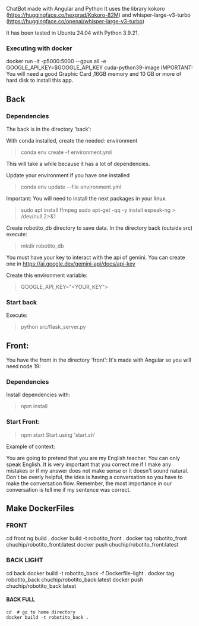 ChatBot made with Angular and Python 
It uses the library kokoro (https://huggingface.co/hexgrad/Kokoro-82M) and 
whisper-large-v3-turbo (https://huggingface.co/openai/whisper-large-v3-turbo)

It has been tested in Ubuntu 24.04 with Python 3.9.21. 

### Executing with docker
 docker run -it -p5000:5000  --gpus all -e GOOGLE_API_KEY=$GOOGLE_API_KEY cuda-python39-image
IMPORTANT: You will need a good Graphic Card ,16GB  memory  and 10 GB or more of hard disk to install this app.

## Back

### Dependencies
The back is in the directory 'back':

With conda installed, create the needed: environment 

> conda env create -f environment.yml

This will take a while because it has a lot of dependencies.

Update your environment if you have one installed

> conda env update --file environment.yml 

Important: You will need to install the next packages in your linux.

> sudo apt install ffmpeg
> sudo apt-get -qq -y install espeak-ng > /dev/null 2>&1

Create robotito_db directory to save data. In the directory back (outside src) execute:

> mkdir robotito_db

You must have your key to interact with the api of gemini.
You can create one in  https://ai.google.dev/gemini-api/docs/api-key

Create this environment variable: 

> GOOGLE_API_KEY="<YOUR_KEY">

### Start back
Execute: 
> python src/flask_server.py

## Front:
You have the front in the directory 'front':
It's made with Angular so you will need node 19:

### Dependencies
Install dependencies with:
> npm install

### Start Front:

> npm start
Start using 'start.sh' 

Example of context:

You are going to pretend that you are my English teacher. You can only speak English. It is very important that you correct me if I make any mistakes or if my answer does not make sense or it doesn't sound natural.  Don't be overly helpful, the idea is having a conversation so  you have to make the conversation flow.
Remember, the most importance in our conversation is tell me if my sentence was correct.

## Make DockerFiles

### FRONT

cd front
ng build . 
docker build -t robotito_front .
docker tag robotito_front chuchip/robotito_front:latest
docker push chuchip/robotito_front:latest
###  BACK LIGHT
cd back
docker build -t robotito_back -f Dockerfile-light .
docker tag robotito_back chuchip/robotito_back:latest
docker push chuchip/robotito_back:latest
#### BACK FULL
```
cd  # go to home directory
docker build -t robotito_back .

```
